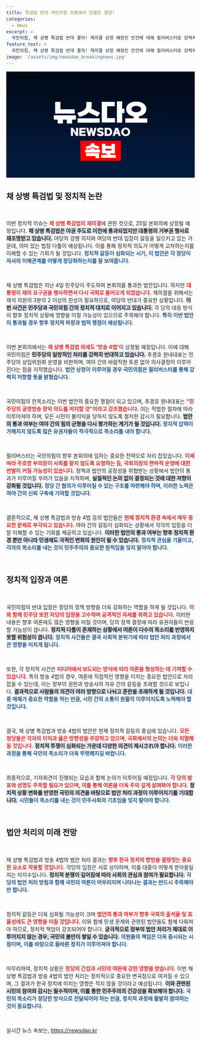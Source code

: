 ```yaml
---
title: 특검법 반대 국민의힘 의총에서 단결한 결정!
categories:
  - News
excerpt: >
  국민의힘, 채 상병 특검법 반대 결의! 재의결 상정 예정인 안건에 대해 필리버스터로 강력히 저항하며 민주당의 의사진행에 항의할 계획. 과연 이 갈등의 결말은?
feature_text: >
  국민의힘, 채 상병 특검법 반대 결의! 재의결 상정 예정인 안건에 대해 필리버스터로 강력히 저항하며 민주당의 의사진행에 항의할 계획. 과연 이 갈등의 결말은?
image: '/assets/img/newsdao_breakingnews.jpg'
---
```


<p><img src="/assets/img/newsdao_breakingnews.jpg" alt="ranknews 속보" /></p>

<h2 data-ke-size="size26">채 상병 특검법 및 정치적 논란</h2>

<p data-ke-size="size16">&nbsp;</p>

<p>이번 정치적 이슈는 <b><span style="color: #ee2323;">채 상병 특검법의 재의결</span></b>에 관한 것으로, 25일 본회의에 상정될 예정입니다. <b><span style="background-color: #21538527;">채 상병 특검법은 야권 주도로 이전에 통과되었지만 대통령의 거부권 행사로 재조명받고 있습니다.</span></b> 야당의 강행 의지와 여당의 반대 입장이 갈등을 일으키고 있는 가운데, 의미 있는 법정 다툼이 예상됩니다. 이를 통해 정치적 의도가 어떻게 교차하는지를 이해할 수 있는 기회가 될 것입니다. <b><span style="color: #1a5490;">정치적 갈등이 심화되는 시기, 이 법안은 각 정당이 자사의 이해관계를 어떻게 정당화하는지를 잘 보여줍니다.</span></b></p>

<p data-ke-size="size16">&nbsp;</p>

<p>채 상병 특검법은 지난 4일 민주당이 주도하여 본회의를 통과한 법안입니다. 하지만 <b><span style="color: #ee2323;">대통령이 재의 요구권을 행사하면서 다시 국회로 돌아오게 되었습니다.</span></b> 재의결을 위해서는 재석 의원의 3분의 2 이상의 찬성이 필요하므로, 여당의 반대가 중요한 상황입니다. <b><span style="background-color: #21538527;">이번 사건은 민주당과 국민의힘 간의 정치적 대치로 이어지고 있습니다.</span></b> 각 당의 대응 방식이 향후 정치적 상황에 영향을 미칠 가능성이 있으므로 주목해야 합니다. <b><span style="color: #1a5490;">특히 이번 법안이 통과될 경우 향후 정치적 파장과 법적 쟁점이 예상됩니다.</span></b></p>

<p data-ke-size="size16">&nbsp;</p>

<p>이번 본회의에서는 <b><span style="color: #ee2323;">채 상병 특검법 외에도 '방송 4법'</span></b>이 상정될 예정입니다. 이에 대해 국민의힘은 <b><span style="background-color: #21538527;">민주당의 일방적인 처리를 강력히 반대하고 있습니다.</span></b> 추경호 원내대표는 민주당의 상임위원회 운영을 비판하며, 여야 간의 바람직한 토론 없이 의사결정이 이루어진다는 점을 지적했습니다. <b><span style="color: #1a5490;">법안 상정이 이루어질 경우 국민의힘은 필리버스터를 통해 강력히 저항할 뜻을 밝혔습니다.</span></b></p>

<p data-ke-size="size16">&nbsp;</p>

<p>국민의힘의 한목소리는 이번 법안의 중요한 쟁점이 되고 있으며, 추경호 원내대표는 <b><span style="color: #ee2323;">"민주당의 공영방송 장악 의도를 저지할 것"이라고 강조했습니다.</span></b> 이는 적법한 절차에 따라 이루어져야 하며, 모든 시민이 불이익을 당하지 않도록 철저한 감시가 필요합니다. <b><span style="background-color: #21538527;">법안의 통과 여부는 여야 간의 힘의 균형을 다시 평가하는 계기가 될 것입니다.</span></b> <b><span style="color: #1a5490;">정치적 압력이 가해지지 않도록 많은 유권자들이 적극적으로 목소리를 내야 합니다.</span></b></p>

<p data-ke-size="size16">&nbsp;</p>

<p>필리버스터는 국민의힘이 향후 본회의에 임하는 중요한 전략으로 자리 잡았습니다. <b><span style="color: #ee2323;">이에 따라 주호영 부의장이 사회를 맡지 않도록 요청하는 등, 국회의장의 편파적 운영에 대한 반발이 커질 가능성이 있습니다.</span></b> 정책과 법안의 공정성을 위협받는 상황에서 법안의 통과가 이루어질 우려가 있음을 지적하며, <b><span style="background-color: #21538527;">실질적인 논의 없이 결정되는 것에 대한 저항이 강화될 것입니다.</span></b> <b><span style="color: #1a5490;">정당 간 협의가 이루어질 수 있는 구조를 마련해야 하며, 이러한 노력은 여야 간의 신뢰 구축에 기여할 것입니다.</span></b></p>

<p data-ke-size="size16">&nbsp;</p>

<p>결론적으로, 채 상병 특검법과 방송 4법 등의 법안들은 <b><span style="color: #ee2323;">현재 정치적 환경 속에서 매우 중요한 문제로 부각되고 있습니다.</span></b> 여야 간의 갈등이 심화되는 상황에서 각각의 입장을 더 잘 이해할 수 있는 기회를 제공하고 있습니다. <b><span style="background-color: #21538527;">이러한 법안의 통과 여부는 향후 정치적 환경 뿐만 아니라 민생에도 극적인 변화의 원인이 될 수 있습니다.</span></b> <b><span style="color: #1a5490;">정치적 관심을 기울이고, 각자의 목소리를 내는 것이 민주주의의 중요한 원칙임을 잊지 말아야 합니다.</span></b></p>

<p data-ke-size="size16">&nbsp;</p>

<h2 data-ke-size="size26">정치적 입장과 여론</h2>

<p data-ke-size="size16">&nbsp;</p>

<p>국민의힘의 반대 입장은 정당의 정책 방향을 더욱 강화하는 역할을 하게 될 것입니다. <b><span style="color: #ee2323;">이와 함께 민주당 또한 자당의 입장을 고수하며 공격적인 자세를 취하고 있습니다.</span></b> 이러한 내용은 향후 여론에도 많은 영향을 미칠 것이며, 당의 정책 결정에 따라 유권자들이 반응할 가능성이 큽니다. <b><span style="background-color: #21538527;">정치적 다툼이 존재하는 상황에서 여론이 다수의 목소리를 반영하지 못할 위험성이 큽니다.</span></b> <b><span style="color: #1a5490;">정치적 사건들은 결국 사회적 분위기에 따라 법안 처리 과정에서 큰 영향을 미치게 됩니다.</span></b></p>

<p data-ke-size="size16">&nbsp;</p>

<p>또한, 각 정치적 사건은 <b><span style="color: #ee2323;">미디어에서 보도되는 방식에 따라 여론을 형성하는 데 기여할 수 있습니다.</span></b> 특히 방송 4법의 경우, 여론에 직접적인 영향을 미치는 중요한 법안으로 자리 잡을 수 있는데, 이는 정부의 권한과 방송사의 자유 간의 갈등을 초래할 것으로 보입니다. <b><span style="background-color: #21538527;">결과적으로 사람들의 의견이 여러 방향으로 나뉘고 혼란을 초래하게 될 것입니다.</span></b> <b><span style="color: #1a5490;">대중 매체가 중요한 역할을 하는 만큼, 시민 간의 소통이 원활히 이루어지도록 노력해야 할 것입니다.</span></b></p>

<p data-ke-size="size16">&nbsp;</p>

<p>결국, 채 상병 특검법과 방송 4법의 법안은 현재 정치적 갈등의 중심에 있습니다. <b><span style="color: #ee2323;">모든 정당들은 각자의 이익과 옳은 방향성을 주장하고 있으며, 국회에서의 논의는 더욱 치열해질 것입니다.</span></b> <b><span style="background-color: #21538527;">정치적 투쟁이 심화되는 가운데 다양한 의견이 제시され야 합니다.</span></b> <b><span style="color: #1a5490;">이러한 과정을 통해 국민의 목소리가 더욱 뚜렷해지길 바랍니다.</span></b></p>

<p data-ke-size="size16">&nbsp;</p>

<p>최종적으로, 기자회견이 진행되는 모습과 함께 논의가 이루어질 예정입니다. <b><span style="color: #ee2323;">각 당의 발표와 성명도 주목할 필요가 있으며, 이를 통해 여론을 더욱 주의 깊게 살펴봐야 합니다.</span></b> <b><span style="background-color: #21538527;">정치적 상황 변화를 반영한 국민의 의견을 바탕으로 법안 처리 과정이 이루어지기를 기대합니다.</span></b> <b><span style="color: #1a5490;">시민들이 목소리를 내는 것이 민주사회의 기초임을 잊지 말아야 합니다.</span></b></p>

<p data-ke-size="size16">&nbsp;</p>

<h2 data-ke-size="size26">법안 처리의 미래 전망</h2>

<p data-ke-size="size16">&nbsp;</p>

<p>채 상병 특검법과 방송 4법의 법안 처리 결과는 <b><span style="color: #ee2323;">향후 한국 정치의 향방을 결정짓는 중요한 요소로 작용할 것입니다.</span></b> 각당의 입장은 서로 상이하며, 이를 대중이 어떻게 받아들일지는 미지수입니다. <b><span style="background-color: #21538527;">정치적 분쟁이 깊어짐에 따라 사회의 관심과 참여가 필요합니다.</span></b> <b><span style="color: #1a5490;">각 당의 법안 처리 방침과 함께 국민의 여론이 어우러지며 나타나는 결과는 반드시 주목해야만 합니다.</span></b></p>

<p data-ke-size="size16">&nbsp;</p>

<p>정치적 갈등은 더욱 심화될 가능성이 크며 <b><span style="color: #ee2323;">법안의 통과 여부가 향후 국회의 출석율 및 효율성에도 큰 영향을 미칠 것입니다.</span></b> 이와 함께 민생 문제와 관련된 법안들도 함께 다뤄져야 하므로, 정치적 책임이 강조되어야 합니다. <b><span style="background-color: #21538527;">궁극적으로 정부의 법안 처리가 제대로 이루어지지 않는 경우, 국민의 불만이 쌓일 수 있습니다.</span></b> <b><span style="color: #1a5490;">의원들의 책임은 더욱 중시되는 시점이며, 이를 바탕으로 올바른 정치가 이루어져야 합니다.</span></b></p>

<p data-ke-size="size16">&nbsp;</p>

<p>마무리하여, 정치적 상황은 <b><span style="color: #ee2323;">정당의 간섭과 시민의 여론에 강한 영향을 받습니다.</span></b> 이번 채 상병 특검법과 방송 4법의 법안 처리는 정치적으로 중요한 변곡점으로 여겨질 수 있으며, 그 결과가 한국 정치에 미치는 영향은 적지 않을 것이라고 예상됩니다. <b><span style="background-color: #21538527;">이와 관련된 시민의 참여와 감시는 필수적이며, 이를 통한 민주주의의 건강성을 확보해야 합니다.</span></b> <b><span style="color: #1a5490;">국민의 목소리가 정당한 방식으로 전달되어야 하는 만큼, 정치적 과정에 활발히 참여하는 것이 중요합니다.</span></b></p>

<p data-ke-size="size16">&nbsp;</p>
실시간 뉴스 속보는, <a href="https://newsdao.kr" rel="dofollow">https://newsdao.kr</a>


